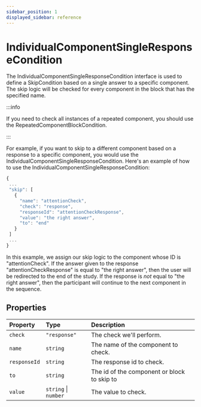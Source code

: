 ```yaml
---
sidebar_position: 1
displayed_sidebar: reference
---
```


# IndividualComponentSingleResponseCondition

The IndividualComponentSingleResponseCondition interface is used to define a SkipCondition based on a single answer to a specific component. The skip logic will be checked for every component in the block that has the specified name.

:::info

If you need to check all instances of a repeated component, you should use the RepeatedComponentBlockCondition.

:::

For example, if you want to skip to a different component based on a response to a specific component, you would use the IndividualComponentSingleResponseCondition. Here's an example of how to use the IndividualComponentSingleResponseCondition:

```js
{
 ...
 "skip": [
   {
     "name": "attentionCheck",
     "check": "response",
     "responseId": "attentionCheckResponse",
     "value": "the right answer",
     "to": "end"
   }
 ]
 ...
}
```

In this example, we assign our skip logic to the component whose ID is "attentionCheck". If the answer given to the response "attentionCheckResponse" is equal to "the right answer", then the user will be redirected to the end of the study. If the response is _not_ equal to "the right answer", then the participant will continue to the next component in the sequence.

## Properties

| Property | Type | Description |
| :------ | :------ | :------ |
| `check` | `"response"` | The check we'll perform. |
| `name` | `string` | The name of the component to check. |
| `responseId` | `string` | The response id to check. |
| `to` | `string` | The id of the component or block to skip to |
| `value` | `string` \| `number` | The value to check. |
